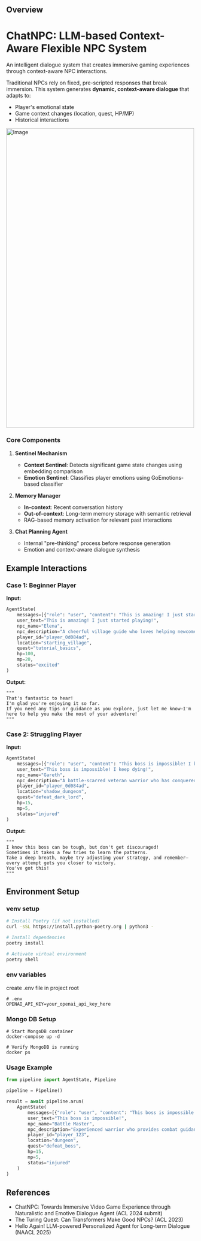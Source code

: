 ## Overview

# ChatNPC: LLM-based Context-Aware Flexible NPC System
An intelligent dialogue system that creates immersive gaming experiences through context-aware NPC interactions.

Traditional NPCs rely on fixed, pre-scripted responses that break immersion. This system generates **dynamic, context-aware dialogue** that adapts to:
- Player's emotional state
- Game context changes (location, quest, HP/MP)
- Historical interactions

<img width="502" height="800" alt="Image" src="https://github.com/user-attachments/assets/8acb2953-9bf1-4a9d-95ed-7a99fefbf211" />

### Core Components

1. **Sentinel Mechanism**
   - **Context Sentinel**: Detects significant game state changes using embedding comparison
   - **Emotion Sentinel**: Classifies player emotions using GoEmotions-based classifier

2. **Memory Manager**
   - **In-context**: Recent conversation history
   - **Out-of-context**: Long-term memory storage with semantic retrieval
   - RAG-based memory activation for relevant past interactions

3. **Chat Planning Agent**
   - Internal "pre-thinking" process before response generation
   - Emotion and context-aware dialogue synthesis



## Example Interactions
### Case 1: Beginner Player
**Input:**
``` python
AgentState(
    messages=[{"role": "user", "content": "This is amazing! I just started playing!"}],
    user_text="This is amazing! I just started playing!",
    npc_name="Elena",
    npc_description="A cheerful village guide who loves helping newcomers learn the game",
    player_id="player_0d084ad",
    location="starting_village",
    quest="tutorial_basics",
    hp=100,
    mp=20,
    status="excited"
)
```
**Output:**
``` 
"""
That's fantastic to hear! 
I'm glad you're enjoying it so far. 
If you need any tips or guidance as you explore, just let me know—I'm here to help you make the most of your adventure!
"""
```

### Case 2: Struggling Player
**Input:**
``` python
AgentState(
    messages=[{"role": "user", "content": "This boss is impossible! I keep dying!"}],
    user_text="This boss is impossible! I keep dying!",
    npc_name="Gareth",
    npc_description="A battle-scarred veteran warrior who has conquered many dungeons",
    player_id="player_0d084ad",
    location="shadow_dungeon",
    quest="defeat_dark_lord",
    hp=15,
    mp=5,
    status="injured"
)
```
**Output:**
``` 
"""
I know this boss can be tough, but don't get discouraged! 
Sometimes it takes a few tries to learn the patterns. 
Take a deep breath, maybe try adjusting your strategy, and remember—every attempt gets you closer to victory.
You've got this!
"""
```


## Environment Setup

### venv setup
```bash
# Install Poetry (if not installed)
curl -sSL https://install.python-poetry.org | python3 -

# Install dependencies
poetry install

# Activate virtual environment
poetry shell
```

### env variables
create .env file in project root
```shell
# .env
OPENAI_API_KEY=your_openai_api_key_here
```

### Mongo DB Setup

```shell
# Start MongoDB container
docker-compose up -d

# Verify MongoDB is running
docker ps
```



### Usage Example

```python
from pipeline import AgentState, Pipeline

pipeline = Pipeline()

result = await pipeline.arun(
    AgentState(
        messages=[{"role": "user", "content": "This boss is impossible!"}],
        user_text="This boss is impossible!",
        npc_name="Battle Master",
        npc_description="Experienced warrior who provides combat guidance",
        player_id="player_123",
        location="dungeon",
        quest="defeat_boss",
        hp=15,
        mp=5,
        status="injured"
    )
)

```


## References

- ChatNPC: Towards Immersive Video Game Experience through Naturalistic and Emotive Dialogue Agent (ACL 2024 submit)
- The Turing Quest: Can Transformers Make Good NPCs? (ACL 2023)
- Hello Again! LLM-powered Personalized Agent for Long-term Dialogue (NAACL 2025)
